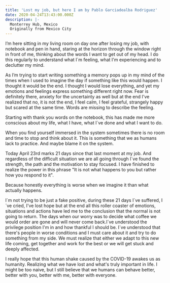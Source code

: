 ```yaml
---
title: 'Lost my job, but here I am by Pablo Garciadealba Rodriguez'
date: 2020-04-24T13:43:00.000Z
description: |-
  Monterrey Hub, Mexico
  Originally from Mexico City
---
```

I’m here sitting in my living room on day one after losing my job, with notebook and pen in hand, staring at the horizon through the window right in front of me, thinking about the words I want to get out of my head. I do this regularly to understand what I´m feeling, what I'm experiencing and to declutter my mind.

As I’m trying to start writing something a memory pops up in my mind of the times when I used to imagine the day if something like this would happen. I thought it would be the end. I thought I would lose everything, and yet my emotions and feelings express something different right now. Fear is definitely there, anxiety for the uncertainty as well but at the end I've realized that no, it is not the end, I feel calm, I feel grateful, strangely happy but scared at the same time. Words are missing to describe the feeling.

Starting with thank you words on the notebook, this has made me more conscious about my life, what I have, what I´ve done and what I want to do.

When you find yourself immersed in the system sometimes there is no room and time to stop and think about it. This is something that we as humans lack to practice. And maybe blame it on the system.

Today April 23rd marks 21 days since that last moment at my job. And regardless of the difficult situation we are all going through I´ve found the strength, the path and the motivation to stay focused. I have finished to realize the power in this phrase "It is not what happens to you but rather how you respond to it".

Because honestly everything is worse when we imagine it than what actually happens.

I´m not trying to be just a fake positive, during these 21 days I´ve suffered, I´ve cried, I've lost hope but at the end all this roller coaster of emotions, situations and actions have led me to the conclusion that the normal is not going to return. The days when our worry was to decide what coffee we would order are gone and will never come back.I´ve understood the privilege position I'm in and how thankful I should be. I´ve understood that there's people in worse conditions and I must care about it and try to do something from my side. We must realize that either we adapt to this new life coming, get together and work for the best or we will get stuck and deeply affected.

I really hope that this human shake caused by the COVID-19 awakes us as humanity. Realizing what we have lost and what's truly important in life. I might be too naive, but I still believe that we humans can behave better, better with you, better with me, better with everyone.